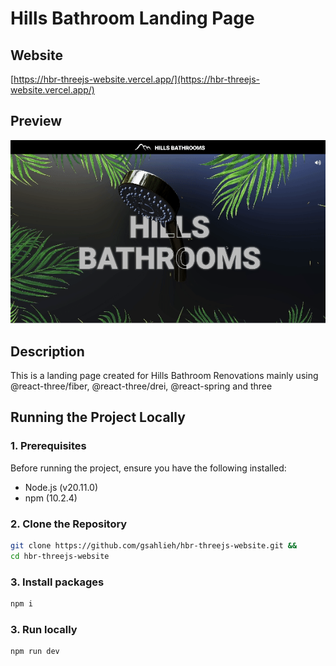 # Hills Bathroom Landing Page

## Website

[https://hbr-threejs-website.vercel.app/](https://hbr-threejs-website.vercel.app/)

## Preview

![Preview of website](preview.gif)

## Description

This is a landing page created for Hills Bathroom Renovations mainly using @react-three/fiber, @react-three/drei, @react-spring and three

## Running the Project Locally

### 1. Prerequisites

Before running the project, ensure you have the following installed:

- Node.js (v20.11.0)
- npm (10.2.4)

### 2. Clone the Repository

```bash
git clone https://github.com/gsahlieh/hbr-threejs-website.git &&
cd hbr-threejs-website
```

### 3. Install packages

```bash
npm i
```

### 3. Run locally

```bash
npm run dev
```
